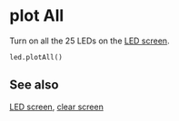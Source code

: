 # plot All

Turn on all the 25 LEDs on the [LED screen](/device/screen).

```sig
led.plotAll()
```

## See also

[LED screen](/device/screen), [clear screen](/reference/basic/clear-screen)

